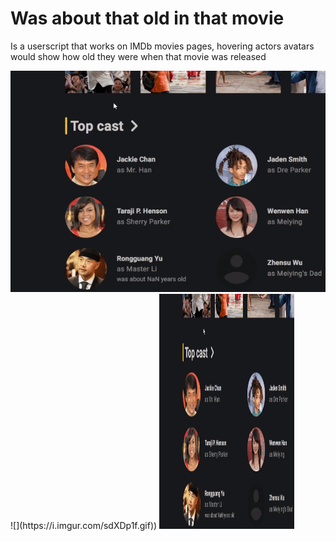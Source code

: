 # Was about that old in that movie
Is a userscript that works on IMDb movies pages, hovering actors avatars would show how old they were when that movie was released

<img src="/example.gif"/>
![](https://i.imgur.com/sdXDp1f.gif))

<img src="/example.gif" alt="drawing" width="216" height="376"/>
